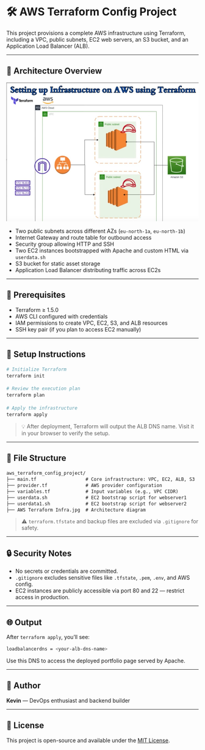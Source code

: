 # 🛠️ AWS Terraform Config Project

This project provisions a complete AWS infrastructure using Terraform, including a VPC, public subnets, EC2 web servers, an S3 bucket, and an Application Load Balancer (ALB).

---

## 📐 Architecture Overview

![AWS Terraform Infra](AWS%20Terraform%20Infra.jpg)

- Two public subnets across different AZs (`eu-north-1a`, `eu-north-1b`)
- Internet Gateway and route table for outbound access
- Security group allowing HTTP and SSH
- Two EC2 instances bootstrapped with Apache and custom HTML via `userdata.sh`
- S3 bucket for static asset storage
- Application Load Balancer distributing traffic across EC2s

---

## 🔧 Prerequisites

- Terraform ≥ 1.5.0
- AWS CLI configured with credentials
- IAM permissions to create VPC, EC2, S3, and ALB resources
- SSH key pair (if you plan to access EC2 manually)

---

## 🚀 Setup Instructions

```bash
# Initialize Terraform
terraform init

# Review the execution plan
terraform plan

# Apply the infrastructure
terraform apply
```

> 💡 After deployment, Terraform will output the ALB DNS name. Visit it in your browser to verify the setup.

---

## 📁 File Structure

```
aws_terraform_config_project/
├── main.tf                  # Core infrastructure: VPC, EC2, ALB, S3
├── provider.tf              # AWS provider configuration
├── variables.tf             # Input variables (e.g., VPC CIDR)
├── userdata.sh              # EC2 bootstrap script for webserver1
├── userdata1.sh             # EC2 bootstrap script for webserver2
├── AWS Terraform Infra.jpg  # Architecture diagram
```

> ⚠️ `terraform.tfstate` and backup files are excluded via `.gitignore` for safety.

---

## 🔒 Security Notes

- No secrets or credentials are committed.
- `.gitignore` excludes sensitive files like `.tfstate`, `.pem`, `.env`, and AWS config.
- EC2 instances are publicly accessible via port 80 and 22 — restrict access in production.

---

## 🌐 Output

After `terraform apply`, you’ll see:

```bash
loadbalancerdns = <your-alb-dns-name>
```

Use this DNS to access the deployed portfolio page served by Apache.

---

## 👤 Author

**Kevin** — DevOps enthusiast and backend builder  


---

## 📄 License

This project is open-source and available under the [MIT License](https://opensource.org/licenses/MIT).

